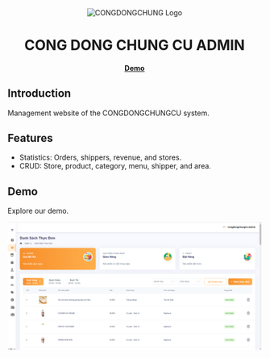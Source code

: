 <p>&nbsp;&nbsp;&nbsp;&nbsp;&nbsp;&nbsp;</p>
<p align="center">
<img width="100" height="100" alt="CONGDONGCHUNG Logo" src="https://foodd-delivery.netlify.app/images/logo.jpg"/>
</p>
<p align="center">
  <h1 align="center">CONG DONG CHUNG CU ADMIN</h1>
</p>
<h4 align="center">
    <a href="https://admin-congdongchungcu.netlify.app/">Demo</a>
</h4>

## Introduction

Management website of the CONGDONGCHUNGCU system.

## Features
- Statistics: Orders, shippers, revenue, and stores.
- CRUD: Store, product, category, menu, shipper, and area.

## Demo

Explore our demo.

<p align="center">
<img alt="congdongchungcu" width="950" src="/public/images/demo.png"/>
</p>

